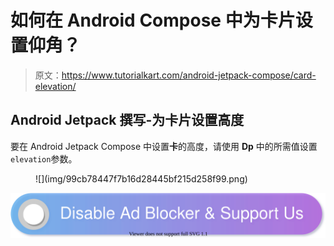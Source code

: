 # 如何在 Android Compose 中为卡片设置仰角？

> 原文：<https://www.tutorialkart.com/android-jetpack-compose/card-elevation/>

## Android Jetpack 撰写-为卡片设置高度

要在 Android Jetpack Compose 中设置**卡**的高度，请使用 **Dp** 中的所需值设置`elevation`参数。

<figure class="aligncenter size-large is-resized">![](img/99cb78447f7b16d28445bf215d258f99.png)</figure>

[![](img/925da31b32d6bc3827932f6c8afb11bb.png)](https://www.tutorialkart.com/)